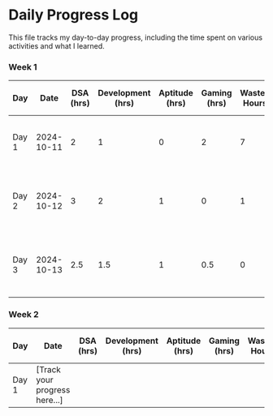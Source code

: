 # Daily Progress Log

This file tracks my day-to-day progress, including the time spent on various activities and what I learned.

### Week 1

| Day   | Date       | DSA (hrs) | Development (hrs) | Aptitude (hrs) | Gaming (hrs) | Wasted Hours | Total Hours | Content / What I Learned                          |
|-------|------------|-----------|-------------------|----------------|--------------|--------------|-------------|--------------------------------------------------|
| Day 1 | 2024-10-11 | 2         | 1                 | 0            | 2            | 7          | 3           | Learned Tree , Recursion ; Angular Project     |
| Day 2 | 2024-10-12 | 3         | 2                 | 1              | 0            | 1            | 7           | Solved binary search problems; studied recursion |
| Day 3 | 2024-10-13 | 2.5       | 1.5               | 1              | 0.5          | 0            | 5.5         | Worked on DP basics; learned recursion patterns  |

### Week 2

| Day   | Date       | DSA (hrs) | Development (hrs) | Aptitude (hrs) | Gaming (hrs) | Wasted Hours | Total Hours | Content / What I Learned                          |
|-------|------------|-----------|-------------------|----------------|--------------|--------------|-------------|--------------------------------------------------|
| Day 1 | [Track your progress here...] | | | | | | | |
